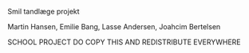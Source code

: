 Smil tandlæge projekt


Martin Hansen, Emilie Bang, Lasse Andersen, Joahcim Bertelsen

SCHOOL PROJECT
DO COPY THIS AND REDISTRIBUTE EVERYWHERE
